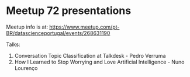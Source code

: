 # Meetup 72 presentations

Meetup info is at: https://www.meetup.com/pt-BR/datascienceportugal/events/268631190

Talks:

1. Conversation Topic Classification at Talkdesk - Pedro Verruma
2. How I Learned to Stop Worrying and Love Artificial Intelligence -  Nuno Lourenço

